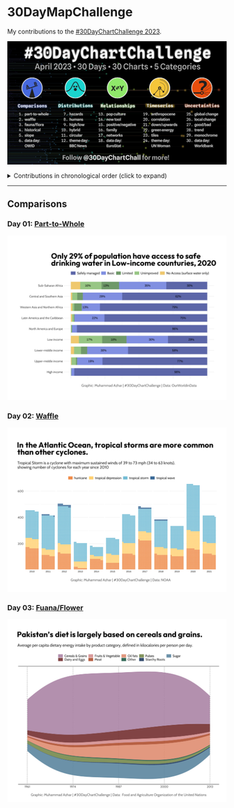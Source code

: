 # 30DayMapChallenge

My contributions to the [#30DayChartChallenge 2023](https://30daychartchallenge.org/).

![./data/covser.jpg](cover.jpg)

<details>
  <summary>Contributions in chronological order (click to expand)</summary>

<!-- toc -->
* Comparisons
  * Day 1: [Part-to-Whole](https://github.com/imagineazhar/30DayChartChallenge2023/tree/main/01-part_to_whole)
  * Day 2: [Waffle](https://github.com/imagineazhar/30DayChartChallenge2023/tree/main/02-Waffle)
  * Day 3: [fauna-flower](https://github.com/imagineazhar/30DayChartChallenge2023/tree/main/03-fuana_flora)
  * Day 4: [Historical]
  * Day 5: [Slope]
  * Day 6: [data-day-OWID]
* Distributions
  * Day 7: [Hazards]
  * Day 8: [Humans]
  * Day 9: [High/Low]
  * Day 10: [Hybrid]
  * Day 11: Circular
  * Day 12: [theme-day:BBC-News]
* Relationships
  * Day 13: [Pop-Culture]
  * Day 14: [Newtool]
  * Day 15: [Psoitive/Negative]
  * Day 16: [Family]
  * Day 17: [Networks]
  * Day 18: [data-day-EuroStat]
* Timeseries
  * Day 19: [Anthroprocene]
  * Day 20: [Correlation]
  * Day 21: [Dow/upnwards]
  * Day 22: [Green-Energy]
  * Day 23: [Tiles]
  * Day 24: [theme-day:UN-Woman]
* Uncertainties:
  * Day 25: [Global-Change]
  * Day 26: [Local-Change]
  * Day 27: [Good/bad]
  * Day 28: [Trend]
  * Day 29: [Monochrome]
  * Day 30: [Data-day-Worldbank]
<!-- tocstop -->

</details>

***

## Comparisons

### Day 01: [Part-to-Whole](https://github.com/imagineazhar/30DayChartChallenge2023/tree/main/01-part_to_whole)

![drinking water](https://github.com/imagineazhar/30DayChartChallenge2023/blob/main/01-part_to_whole/drinking-water.png)

### Day 02: [Waffle](https://github.com/imagineazhar/30DayChartChallenge2023/tree/main/02-Waffle)

![Storms](https://github.com/imagineazhar/30DayChartChallenge2023/blob/main/02-Waffle/storms.png)

### Day 03: [Fuana/Flower](https://github.com/imagineazhar/30DayChartChallenge2023/tree/main/03-fuana_flora)

![Diet](https://github.com/imagineazhar/30DayChartChallenge2023/blob/main/03-fuana_flora/diet.png)
